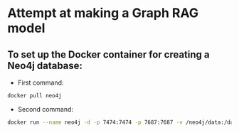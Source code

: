 # Attempt at making a Graph RAG model

## To set up the Docker container for creating a Neo4j database:
- First command:
```bash
docker pull neo4j
```
- Second command:
```bash
docker run --name neo4j -d -p 7474:7474 -p 7687:7687 -v /neo4j/data:/data -v /neo4j/logs:/logs -e NEO4J_AUTH=neo4j/neo4j neo4j
```